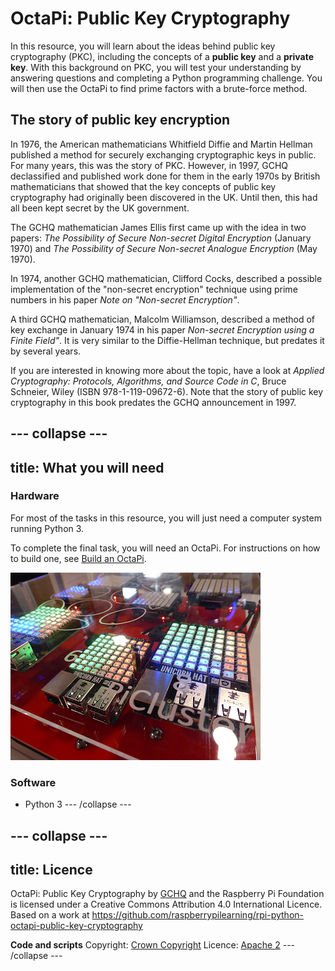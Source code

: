 # OctaPi: Public Key Cryptography

In this resource, you will learn about the ideas behind public key cryptography (PKC), including the concepts of a **public key** and a **private key**. With this background on PKC, you will test your understanding by answering questions and completing a Python programming challenge. You will then use the OctaPi to find prime factors with a brute-force method.

## The story of public key encryption

In 1976, the American mathematicians Whitfield Diffie and Martin Hellman published a method for securely exchanging cryptographic keys in public. For many years, this was the story of PKC. However, in 1997, GCHQ declassified and published work done for them in the early 1970s by British mathematicians that showed that the key concepts of public key cryptography had originally been discovered in the UK. Until then, this had all been kept secret by the UK government.

The GCHQ mathematician James Ellis first came up with the idea in two papers: *The Possibility of Secure Non-secret Digital Encryption* (January 1970) and *The Possibility of Secure Non-secret Analogue Encryption* (May 1970).

In 1974, another GCHQ mathematician, Clifford Cocks, described a possible implementation of the "non-secret encryption" technique using prime numbers in his paper *Note on "Non-secret Encryption"*.

A third GCHQ mathematician, Malcolm Williamson, described a method of key exchange in January 1974 in his paper *Non-secret Encryption using a Finite Field"*. It is very similar to the Diffie-Hellman technique, but predates it by several years.

If you are interested in knowing more about the topic, have a look at _Applied Cryptography: Protocols, Algorithms, and Source Code in C_, Bruce Schneier, Wiley (ISBN 978-1-119-09672-6). Note that the story of public key cryptography in this book predates the GCHQ announcement in 1997.

--- collapse ---
---
title: What you will need
---
### Hardware
For most of the tasks in this resource, you will just need a computer system running Python 3.

To complete the final task, you will need an OctaPi. For instructions on how to build one, see [Build an OctaPi](/en/projects/rpi-python-build-an-octapi).

![OctaPi system](images/octapi-system.png)

### Software
- Python 3
--- /collapse ---

--- collapse ---
---
title: Licence
---
OctaPi: Public Key Cryptography by [GCHQ](https://www.gchq.gov.uk/) and the Raspberry Pi Foundation is licensed under a Creative Commons Attribution 4.0 International Licence.
Based on a work at https://github.com/raspberrypilearning/rpi-python-octapi-public-key-cryptography

**Code and scripts**
Copyright: [Crown Copyright](https://www.nationalarchives.gov.uk/information-management/re-using-public-sector-information/uk-government-licensing-framework/crown-copyright/)
Licence: [Apache 2](https://www.apache.org/licenses/LICENSE-2.0)
--- /collapse ---
